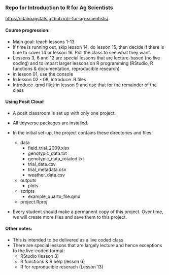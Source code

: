 
### Repo for Introduction to R for Ag Scientists


https://idahoagstats.github.io/r-for-ag-scientists/


#### Course progression:

* Main goal: teach lessons 1-13
* If time is running out, skip lesson 14, do lesson 15, then decide if there is time to cover 14 or lesson 16. Poll the class to see what they want. 
* Lessons 3, 6 and 12 are special lessons that are lecture-based (no live coding) and to impart larger lessons on R programming (RStudio, R functions & documentation, reproducible research)
* in lesson 01, use the console 
* In lesson 02 - 08, introduce .R files
* Introduce .qmd files in lesson 9 and use that for the remainder of the class

#### Using Posit Cloud

* A posit classroom is set up with only one project. 

* All tidyverse packages are installed. 

* In the initial set-up, the project contains these directories and files:

  * data      
    * field_trial_2009.xlsx   
    * genotypic_data.txt      
    * genotypic_data_rotated.txt      
    * trial_data.csv      
    * trial_metadata.csv      
    * weather_data.csv      
  * outputs   
    * plots     
  * scripts     
    * example_quarto_file.qmd     
  * project.Rproj      

* Every student should make a permanent copy of this project. Over time, we will create more files and save them to this project. 

#### Other notes:

* This is intended to be delivered as a live coded class
* There are special lessons that are largely lecture and hence exceptions to the live-coded format: 
  * RStudio (lesson 3)
  * R functions & R help (lesson 6)
  * R for reproducible reserach (Lesson 13)



